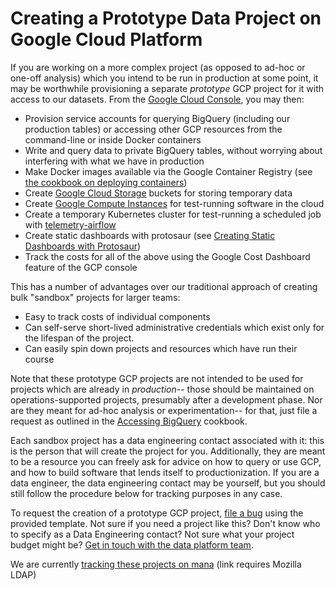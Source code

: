 # Creating a Prototype Data Project on Google Cloud Platform

If you are working on a more complex project (as opposed to ad-hoc or one-off analysis) which you intend to be run in production at some point, it may be worthwhile provisioning a separate _prototype_ GCP project for it with access to our datasets. From the [Google Cloud Console](https://console.cloud.google.com/), you may then:

- Provision service accounts for querying BigQuery (including our production tables) or accessing other GCP resources from the command-line or inside Docker containers
- Write and query data to private BigQuery tables, without worrying about interfering with what we have in production
- Make Docker images available via the Google Container Registry (see [the cookbook on deploying containers](deploying-containers.md))
- Create [Google Cloud Storage](https://cloud.google.com/storage/) buckets for storing temporary data
- Create [Google Compute Instances](https://cloud.google.com/compute/docs/instances) for test-running software in the cloud
- Create a temporary Kubernetes cluster for test-running a scheduled job with [telemetry-airflow](https://github.com/mozilla/telemetry-airflow)
- Create static dashboards with protosaur (see [Creating Static Dashboards with Protosaur](./operational/protosaur.md))
- Track the costs for all of the above using the Google Cost Dashboard feature of the GCP console

This has a number of advantages over our traditional approach of creating bulk "sandbox" projects for larger teams:

- Easy to track costs of individual components
- Can self-serve short-lived administrative credentials which exist only for the lifespan of the project.
- Can easily spin down projects and resources which have run their course

Note that these prototype GCP projects are not intended to be used for projects which are already in _production_-- those should be maintained on operations-supported projects, presumably after a development phase. Nor are they meant for ad-hoc analysis or experimentation-- for that, just file a request as outlined in the [Accessing BigQuery](bigquery/access.md#access-request) cookbook.

Each sandbox project has a data engineering contact associated with it: this is the person that will create the project for you. Additionally, they are meant to be a resource you can freely ask for advice on how to query or use GCP, and how to build software that lends itself to productionization. If you are a data engineer, the data engineering contact may be yourself, but you should still follow the procedure below for tracking purposes in any case.

To request the creation of a prototype GCP project, [file a bug] using the provided template.
Not sure if you need a project like this? Don't know who to specify as a Data Engineering contact? Not sure what your project budget might be? [Get in touch with the data platform team](../concepts/getting_help.md).

We are currently [tracking these projects on mana](https://mana.mozilla.org/wiki/display/DATA/Active+GCP+Prototype+Projects) (link requires Mozilla LDAP)

[file a bug]: https://bugzilla.mozilla.org/enter_bug.cgi?assigned_to=nobody%40mozilla.org&bug_ignored=0&bug_severity=normal&bug_status=NEW&bug_type=task&cf_fx_iteration=---&cf_fx_points=---&comment=%2A%2A%20Please%20fill%20out%20the%20following%20information%20and%20needinfo%20the%20data%20engineering%20contact%20you%20specified%20below%20%28unless%20the%20contact%20is%20yourself%29%2C%20don%27t%20forget%20to%20change%20the%20title%20to%20use%20your%20project%20name%21%20%2A%2A%0D%0A%0D%0AGCP-compatible%20project%20name%20%28e.g.%20missioncontrol-v2-sandbox%2C%20adi-forecasting-sandbox%29%3A%0D%0ALDAP%20of%20people%20who%20require%20administrative%20privileges%20for%20this%20project%3A%20%0D%0AProject%20timeline%20%28maximum%206%20months%2C%20projects%20may%20be%20renewed%20if%20development%20is%20still%20ongoing%20at%20the%20end%20of%20that%20period%29%3A%0D%0AApproximate%20budget%20for%20this%20project%20%28if%20expected%20to%20be%20greater%20than%20%241000%29%3A%0D%0AWhether%20this%20project%20will%20be%20used%20to%20import%20external%20data%20into%20GCP%2C%20and%20if%20so%2C%20from%20where%20%28if%20the%20answer%20is%20yes%2C%20needinfo%20%3Ametadave%20for%20an%20ops%20evaluation%29%3A%0D%0AData%20Engineering%20contact%20for%20this%20project%3A%0D%0A%0D%0AFor%20more%20information%2C%20please%20see%20%5Bthe%20gcp%20project%20cookbook%5D%28https%3A%2F%2Fdocs.telemetry.mozilla.org%2Fcookbooks%2Fgcp-projects.html%29%20on%20docs.telemetry.mozilla.org.&component=General&contenttypemethod=list&contenttypeselection=text%2Fplain&defined_groups=1&filed_via=standard_form&flag_type-4=X&flag_type-607=X&flag_type-800=X&flag_type-803=X&flag_type-936=X&form_name=enter_bug&maketemplate=Remember%20values%20as%20bookmarkable%20template&op_sys=Unspecified&priority=--&product=Data%20Platform%20and%20Tools&rep_platform=Unspecified&short_desc=New%20GCP%20Project%20Request%3A%20name-of-project&status_whiteboard=%5Bgcp-project-request%5D&target_milestone=---&version=unspecified
